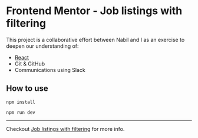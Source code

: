 # Frontend Mentor - Job listings with filtering

This project is a collaborative effort between Nabil and I as an exercise to deepen our understanding of:

-   [React](https://reactjs.org/)
-   Git & GitHub
-   Communications using Slack

## How to use

`npm install`

`npm run dev`

---

Checkout [Job listings with filtering](https://www.frontendmentor.io/challenges/job-listings-with-filtering-ivstIPCt) for more info.
